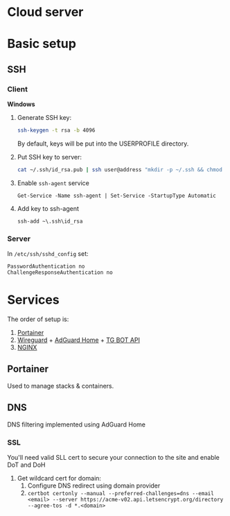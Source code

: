 # Cloud server

# Basic setup

## SSH

### Client

**Windows**

1. Generate SSH key:
    ```bash
    ssh-keygen -t rsa -b 4096
    ```

    By default, keys will be put into the USERPROFILE directory.

2. Put SSH key to server:
    ```bash
    cat ~/.ssh/id_rsa.pub | ssh user@address "mkdir -p ~/.ssh && chmod 700 ~/.ssh && cat >> ~/.ssh/authorized_keys && chmod 600 ~/.ssh/authorized_keys"
    ```

3. Enable `ssh-agent` service
    ```
    Get-Service -Name ssh-agent | Set-Service -StartupType Automatic
    ```

4. Add key to ssh-agent
    ```
    ssh-add ~\.ssh\id_rsa
    ```

### Server

In `/etc/ssh/sshd_config` set:

```
PasswordAuthentication no
ChallengeResponseAuthentication no
```

# Services

The order of setup is:

1. [Portainer][1]
2. [Wireguard][2] + [AdGuard Home][3] + [TG BOT API][4]
3. [NGINX][5]

## Portainer

Used to manage stacks & containers.

## DNS

DNS filtering implemented using AdGuard Home

### SSL

You'll need valid SLL cert to secure your connection to the site and enable DoT and DoH

1. Get wildcard cert for domain:
    1. Configure DNS redirect using domain provider
    2. `certbot certonly --manual --preferred-challenges=dns --email <email> --server https://acme-v02.api.letsencrypt.org/directory --agree-tos -d *.<domain>`

[1]: https://github.com/portainer/portainer
[2]: https://github.com/wg-easy/wg-easy#2-run-wireguard-easy
[3]: https://github.com/AdguardTeam/AdGuardHome/wiki/Docker#create-and-run-the-container
[4]: https://github.com/aiogram/telegram-bot-api#usage-via-docker-stack-deploy-or-docker-compose
[5]: https://hub.docker.com/_/nginx/